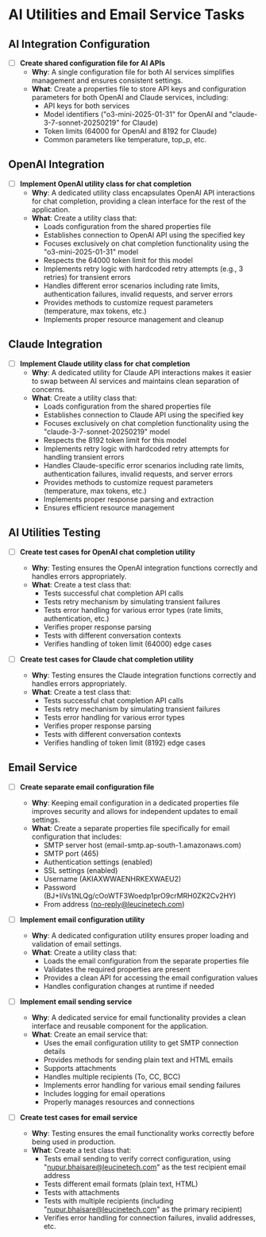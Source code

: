 # AI Utilities and Email Service Tasks

## AI Integration Configuration

- [ ] **Create shared configuration file for AI APIs**
  - **Why**: A single configuration file for both AI services simplifies management and ensures consistent settings.
  - **What**: Create a properties file to store API keys and configuration parameters for both OpenAI and Claude services, including:
    - API keys for both services
    - Model identifiers ("o3-mini-2025-01-31" for OpenAI and "claude-3-7-sonnet-20250219" for Claude)
    - Token limits (64000 for OpenAI and 8192 for Claude)
    - Common parameters like temperature, top_p, etc.

## OpenAI Integration

- [ ] **Implement OpenAI utility class for chat completion**
  - **Why**: A dedicated utility class encapsulates OpenAI API interactions for chat completion, providing a clean interface for the rest of the application.
  - **What**: Create a utility class that:
    - Loads configuration from the shared properties file
    - Establishes connection to OpenAI API using the specified key
    - Focuses exclusively on chat completion functionality using the "o3-mini-2025-01-31" model
    - Respects the 64000 token limit for this model
    - Implements retry logic with hardcoded retry attempts (e.g., 3 retries) for transient errors
    - Handles different error scenarios including rate limits, authentication failures, invalid requests, and server errors
    - Provides methods to customize request parameters (temperature, max tokens, etc.)
    - Implements proper resource management and cleanup

## Claude Integration

- [ ] **Implement Claude utility class for chat completion**
  - **Why**: A dedicated utility for Claude API interactions makes it easier to swap between AI services and maintains clean separation of concerns.
  - **What**: Create a utility class that:
    - Loads configuration from the shared properties file
    - Establishes connection to Claude API using the specified key
    - Focuses exclusively on chat completion functionality using the "claude-3-7-sonnet-20250219" model
    - Respects the 8192 token limit for this model
    - Implements retry logic with hardcoded retry attempts for handling transient errors
    - Handles Claude-specific error scenarios including rate limits, authentication failures, invalid requests, and server errors
    - Provides methods to customize request parameters (temperature, max tokens, etc.)
    - Implements proper response parsing and extraction
    - Ensures efficient resource management

## AI Utilities Testing

- [ ] **Create test cases for OpenAI chat completion utility**
  - **Why**: Testing ensures the OpenAI integration functions correctly and handles errors appropriately.
  - **What**: Create a test class that:
    - Tests successful chat completion API calls
    - Tests retry mechanism by simulating transient failures
    - Tests error handling for various error types (rate limits, authentication, etc.)
    - Verifies proper response parsing
    - Tests with different conversation contexts
    - Verifies handling of token limit (64000) edge cases

- [ ] **Create test cases for Claude chat completion utility**
  - **Why**: Testing ensures the Claude integration functions correctly and handles errors appropriately.
  - **What**: Create a test class that:
    - Tests successful chat completion API calls
    - Tests retry mechanism by simulating transient failures
    - Tests error handling for various error types
    - Verifies proper response parsing
    - Tests with different conversation contexts
    - Verifies handling of token limit (8192) edge cases

## Email Service

- [ ] **Create separate email configuration file**
  - **Why**: Keeping email configuration in a dedicated properties file improves security and allows for independent updates to email settings.
  - **What**: Create a separate properties file specifically for email configuration that includes:
    - SMTP server host (email-smtp.ap-south-1.amazonaws.com)
    - SMTP port (465)
    - Authentication settings (enabled)
    - SSL settings (enabled)
    - Username (AKIAXWWAENHRKEXWAEU2)
    - Password (BJ+IiVs1NLQg/cOoWTF3Woedp1prO9crMRH0ZK2Cv2HY)
    - From address (no-reply@leucinetech.com)

- [ ] **Implement email configuration utility**
  - **Why**: A dedicated configuration utility ensures proper loading and validation of email settings.
  - **What**: Create a utility class that:
    - Loads the email configuration from the separate properties file
    - Validates the required properties are present
    - Provides a clean API for accessing the email configuration values
    - Handles configuration changes at runtime if needed

- [ ] **Implement email sending service**
  - **Why**: A dedicated service for email functionality provides a clean interface and reusable component for the application.
  - **What**: Create an email service that:
    - Uses the email configuration utility to get SMTP connection details
    - Provides methods for sending plain text and HTML emails
    - Supports attachments
    - Handles multiple recipients (To, CC, BCC)
    - Implements error handling for various email sending failures
    - Includes logging for email operations
    - Properly manages resources and connections

- [ ] **Create test cases for email service**
  - **Why**: Testing ensures the email functionality works correctly before being used in production.
  - **What**: Create a test class that:
    - Tests email sending to verify correct configuration, using "nupur.bhaisare@leucinetech.com" as the test recipient email address
    - Tests different email formats (plain text, HTML)
    - Tests with attachments
    - Tests with multiple recipients (including "nupur.bhaisare@leucinetech.com" as the primary recipient)
    - Verifies error handling for connection failures, invalid addresses, etc.